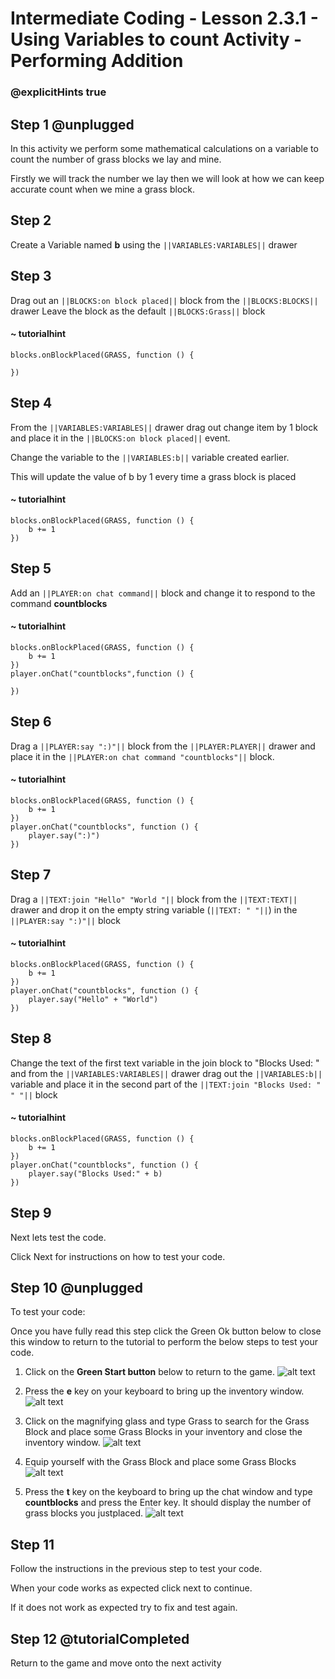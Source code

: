 # Intermediate Coding - Lesson 2.3.1 - Using Variables to count Activity - Performing Addition

### @explicitHints true

## Step 1 @unplugged
In this activity we perform some mathematical calculations on a variable to count the number of grass blocks we lay and mine.

Firstly we will track the number we lay then we will look at how we can keep accurate count when we mine a grass block.

## Step 2
Create a Variable named **b** using the ``||VARIABLES:VARIABLES||`` drawer

## Step 3
Drag out an ``||BLOCKS:on block placed||`` block from the ``||BLOCKS:BLOCKS||`` drawer
Leave the block as the default ``||BLOCKS:Grass||`` block

#### ~ tutorialhint
```blocks 
blocks.onBlockPlaced(GRASS, function () {
	
})

```

## Step 4
From the ``||VARIABLES:VARIABLES||`` drawer drag out change item by 1 block and place it in the ``||BLOCKS:on block placed||`` event.

Change the variable to the ``||VARIABLES:b||`` variable created earlier.

This will update the value of b by 1 every time a grass block is placed
#### ~ tutorialhint
```blocks 
blocks.onBlockPlaced(GRASS, function () {
    b += 1
})

```

## Step 5
Add an ``||PLAYER:on chat command||`` block and change it to respond to the command **countblocks**
#### ~ tutorialhint
```blocks 
blocks.onBlockPlaced(GRASS, function () {
    b += 1
})
player.onChat("countblocks",function () {
	
})
```

## Step 6
Drag a ``||PLAYER:say ":)"||`` block from the ``||PLAYER:PLAYER||`` drawer and place it in the ``||PLAYER:on chat command "countblocks"||`` block.
#### ~ tutorialhint
```blocks 
blocks.onBlockPlaced(GRASS, function () {
    b += 1
})
player.onChat("countblocks", function () {
    player.say(":)")
})

```
## Step 7
Drag a ``||TEXT:join "Hello" "World "||`` block from the ``||TEXT:TEXT||`` drawer and drop it on the empty string variable (``||TEXT: " "||``) in the ``||PLAYER:say ":)"||`` block

#### ~ tutorialhint
```blocks 
blocks.onBlockPlaced(GRASS, function () {
    b += 1
})
player.onChat("countblocks", function () {
    player.say("Hello" + "World")
})

```

## Step 8
Change the text of the first text variable in the join block to "Blocks Used: " and from the ``||VARIABLES:VARIABLES||`` drawer drag out the ``||VARIABLES:b||`` variable and place it in the second part of the ``||TEXT:join "Blocks Used: " " "||`` block
#### ~ tutorialhint
```blocks 
blocks.onBlockPlaced(GRASS, function () {
    b += 1
})
player.onChat("countblocks", function () {
    player.say("Blocks Used:" + b)
})

```

## Step 9
Next lets test the code.

Click Next for instructions on how to test your code.

## Step 10 @unplugged
To test your code:

Once you have fully read this step click the Green Ok button below to close this window to return to the tutorial to perform the below steps to test your code.

1. Click on the **Green Start button** below to return to the game.
![alt text](https://intermediate.codingcredentials.com/Lesson2/2.1.1/images/2.jpg?raw=true "Start")

2. Press the **e** key on your keyboard to bring up the inventory window.
![alt text](https://intermediate.codingcredentials.com/Lesson2/2.3.1/images/6.jpg?raw=true "Addition")


3. Click on the magnifying glass and type Grass to search for the Grass Block and place some Grass Blocks in your inventory and close the inventory window.
![alt text](https://intermediate.codingcredentials.com/Lesson2/2.3.1/images/7.png?raw=true "Addition")


4. Equip yourself with the Grass Block and place some Grass Blocks
![alt text](https://intermediate.codingcredentials.com/Lesson2/2.3.1/images/8.jpg?raw=true "Addition")


5. Press the **t** key on the keyboard to bring up the chat window and type **countblocks** and press  the Enter key.
It should display the number of grass blocks you justplaced.
![alt text](https://intermediate.codingcredentials.com/Lesson2/2.3.1/images/9.jpg?raw=true "Addition")

## Step 11
Follow the instructions in the previous step to test your code.

When your code works as expected click next to continue.

If it does not work as expected try to fix and test again.

## Step 12 @tutorialCompleted
Return to the game and move onto the next activity